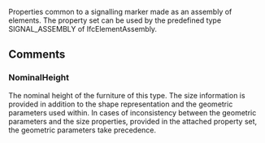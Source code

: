Properties common to a signalling marker made as an assembly of elements. The property set can be used by the predefined type SIGNAL_ASSEMBLY of IfcElementAssembly.

<!-- end of short definition -->



## Comments

### NominalHeight

The nominal height of the furniture of this type. The size information is provided in addition to the shape representation and the geometric parameters used within. In cases of inconsistency between the geometric parameters and the size properties, provided in the attached property set, the geometric parameters take precedence.

